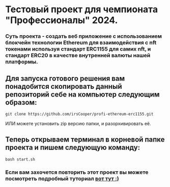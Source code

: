 # Тестовый проект для чемпионата "Профессионалы" 2024.
### Суть проекта - создать веб приложение с использованием блокчейн технологии Ethereum для взаимодействия с nft токенами используя стандарт ERC1155 для самих nft, и стандарт ERC20 в качестве внутренней валюты нашей платформы.

## Для запуска готового решения вам понадобится скопировать данный репозиторий себе на компьютер следующим образом:
```
git clone https://github.com/irsCooper/profi-ethereum-erc1155.git
```
ИЛИ можете установить zip версию папки, и разорхивировать её.
## Теперь открываем терминал в корневой папке проекта и пишем следующую команду:
```
bash start.sh
```

### Если вам захочется повторить этот проект вы можете посмотреть подробный туториал [вот тут :)](https://github.com/irsCooper/profi-ethereum-erc1155/blob/main/TUTORIAL.md)
